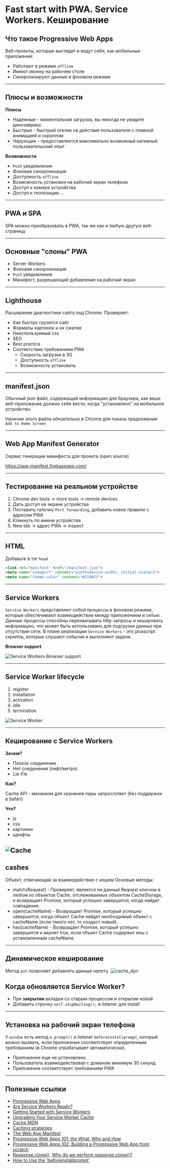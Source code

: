 # Fast start with PWA. Service Workers. Кеширование

## Что такое Progressive Web Apps
Веб-проекты, которые выглядят и ведут себя, как мобильные приложения:
* Работают в режиме ```offline```
* Имеют иконку на рабочем столе
* Синхронизируют данные в фоновом режиме


---

## Плюсы и возможности
**Плюсы**
* Надежные - моментальная загрузка, вы никогда не увидите динозаврика
* Быстрые - быстрый отклик на действия пользователя с плавной анимацией и скроллом
* Чарующие - предоставляется максимально возможный нативный пользовательский опыт

**Возможности**
* ```Push``` уведомления
* Фоновая синхронизация
* Доступность ```offline```
* Возможность установки на рабочий экран телефона   
* Доступ к камере устройства
* Доступ к геопозиции 
...

---

## PWA и SPA

SPA можно преобразовать в PWA, так же как и любую другую веб-страницу

---

## Основные "слоны" PWA

* Server Workers
* Фоновая синхронизация
* ```Push``` уведомления
* Манифест, разрешающий добавление на рабочий экран

---
## Lighthouse

Расширение диагностики сайта под Chrome. Проверяет:
* Как быстро грузится сайт
* Форматы картинок и их сжатие
* Неиспользуемый css
* SEO
* Best practice
* Соответствие требованиям PWA
    * Скорость загрузки в 3G
    * Доступность ```offline```
    * Возможность установить 

---

## manifest.json

Обычный json файл, содержащий информацию для браузера, как ваше веб-приложение должно себя вести, когда "установлено" на мобильное устройство. 

Наличие этого файла обязательно в Chrome для показа предложения ```Add to Home Screen``` 

---

## Web App Manifest Generator

Сервис генерации манифеста для проекта (open source)

https://app-manifest.firebaseapp.com/
 
---

## Тестирование на реальном устройстве

1. Chrome dev tools -> more tools -> remote devices
1. Дать доступ на экране устройства
1. Поставить галочку ```Port forwarding```, добавить новое правило с адресом PWA
1. Кликнуть по имени устройства
1. New tab -> адрес PWA -> inspect

---

## HTML
Добавьте в тэг ```head```
```html
<link rel="manifest" href="/manifest.json">
<meta name="viewport" content="width=device-width, initial-scale=1">
<meta name="theme-color" content="#2196f3">
```

---

## Service Workers

```Service Workers``` представляют собой процессы в фоновом режиме, которые обеспечивают взаимодействие между приложением и сетью. Данные процессы способны перехватывать http-запросы и кешировать информацию, что может быть использовано для подгрузки данных при отсутствии сети.
В плане реализации ```Service Workers``` - это javascript скрипты, которые слушают события и выполняют задачи.

**Browser support**

![Service Workers Browser support](readme-images/serviceworkersbrowsersupport.png)

---

## Service Worker lifecycle

1. register
1. installation
1. activation
1. idle
1. termination

![Service Worker](readme-images/serviceworker.png)

---
## Кеширование с Service Workers
**Зачем?**
* Плохое соединение
* Нет соединения (лифт/метро)
* Lie-Fie

**Как?**

Cache API - механизм для хранения пары запрос/ответ (без поддержки в Safari)

**Что?**
* js
* css
* картинки
* шрифты

![Cache](readme-images/cache_static.png)
---
## cashes
Объект, отвечающий за взаимодействие с кешем
Основые методы:
* match(Request) - Проверяет, является ли данный Request ключом в любом из объектов Cache, отслеживаемых объектом CacheStorage, и возвращает Promise, который успешно завершится, когда найдет совпадение.
* open(cacheName) - Возвращает Promise, который успешно завершится, когда объект Cache найдет необходимый объект с cacheName (если такого нет, то создаст новый).
* has(cacheName) - Возвращает Promise, который успешно завершится и вернет true, если объект Cache содержит кеш с установленным cacheName.

---

## Динамическое кеширование
Метод ```put``` позволяет добавлять данные налету.
![cache_dyn](readme-images/cache_dyn.png)

## Когда обновляется Service Worker?

* При **закрытии** вкладки со старым процессом и открытии новой
* Добавить строчку ```self.skipWaiting();``` в listener для install 
 
---

## Установка на рабочий экран телефона

У ```window``` есть метод ```e.prompt()``` и listener ```beforeinstallprompt```, который можно вызвать, если приложение соответствует определенным требованиям (в Chrome отрабатывает автоматически).
* Приложение еще не установлено
* Пользователь взаимодействовал с доменом минимум 30 секунд
* Приложение соответствует требованиям PWA

---
## Полезные ссылки

* [Progressive Web Apps](https://developers.google.com/web/progressive-web-apps/)
* [Are Service Workers Ready?](https://jakearchibald.github.io/isserviceworkerready/)
* [Getting Started with Service Workers](https://developers.google.com/web/fundamentals/getting-started/primers/service-workers)
* [Upgrading Your Service Worker Cache](https://www.afasterweb.com/2017/01/31/upgrading-your-service-worker-cache/)
* [Cache MDN](https://developer.mozilla.org/en-US/docs/Web/API/Cache)
* [Caching strategies](https://serviceworke.rs/caching-strategies.html)
* [The Web App Manifest](https://developers.google.com/web/fundamentals/web-app-manifest/)
* [Progressive Web Apps 101: the What, Why and How](https://medium.freecodecamp.org/progressive-web-apps-101-the-what-why-and-how-4aa5e9065ac2)
* [Progressive Web Apps 102: Building a Progressive Web App from scratch](https://medium.freecodecamp.org/progressive-web-apps-102-building-a-progressive-web-app-from-scratch-397b72168040)
* [Response.clone()](https://developer.mozilla.org/en-US/docs/Web/API/Response/clone), [Why do we perform response.clone()?](https://github.com/mozilla/serviceworker-cookbook/issues/264)
* [How to Use the 'beforeinstallprompt'](https://love2dev.com/blog/beforeinstallprompt/)